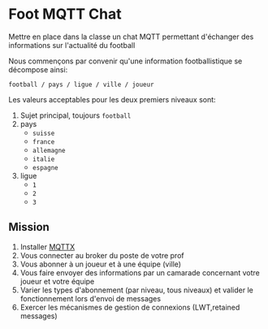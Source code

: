 # Foot MQTT Chat

Mettre en place dans la classe un chat MQTT permettant d'échanger des informations sur l'actualité du football

Nous commençons par convenir qu'une information footballistique se décompose ainsi:

`football / pays / ligue / ville / joueur`

Les valeurs acceptables pour les deux premiers niveaux sont:
1. Sujet principal, toujours `football`
2. pays
   - `suisse`
   - `france`
   - `allemagne`
   - `italie`
   - `espagne`
3. ligue
   - `1`
   - `2`
   - `3`

## Mission

1. Installer [MQTTX](https://mqttx.app/)
1. Vous connecter au broker du poste de votre prof
2. Vous abonner à un joueur et à une équipe (ville)
3. Vous faire envoyer des informations par un camarade concernant votre joueur et votre équipe
4. Varier les types d'abonnement (par niveau, tous niveaux) et valider le fonctionnement lors d'envoi de messages
5. Exercer les mécanismes de gestion de connexions (LWT,retained messages)

